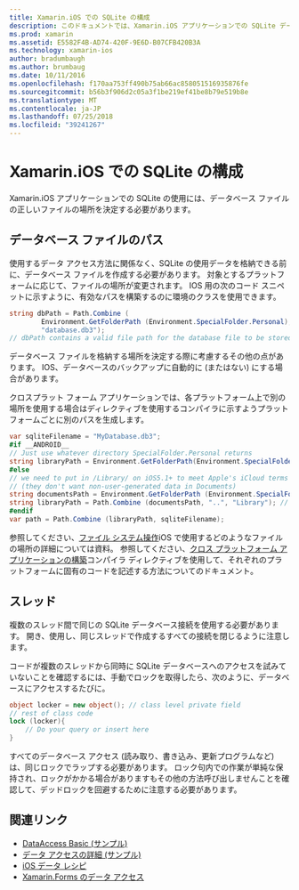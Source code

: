 ```yaml
---
title: Xamarin.iOS での SQLite の構成
description: このドキュメントでは、Xamarin.iOS アプリケーションでの SQLite データベース ファイルの場所を決定する方法について説明します。 これらの概念は、選択したデータ アクセス メカニズムに関係します。
ms.prod: xamarin
ms.assetid: E5582F4B-AD74-420F-9E6D-B07CFB420B3A
ms.technology: xamarin-ios
author: bradumbaugh
ms.author: brumbaug
ms.date: 10/11/2016
ms.openlocfilehash: f170aa753ff490b75ab66ac858051516935876fe
ms.sourcegitcommit: b56b3f906d2c05a3f1be219ef41be8b79e519b8e
ms.translationtype: MT
ms.contentlocale: ja-JP
ms.lasthandoff: 07/25/2018
ms.locfileid: "39241267"
---
```

# <a name="configuring-sqlite-in-xamarinios"></a>Xamarin.iOS での SQLite の構成

Xamarin.iOS アプリケーションでの SQLite の使用には、データベース ファイルの正しいファイルの場所を決定する必要があります。

## <a name="database-file-path"></a>データベース ファイルのパス

使用するデータ アクセス方法に関係なく、SQLite の使用データを格納できる前に、データベース ファイルを作成する必要があります。 対象とするプラットフォームに応じて、ファイルの場所が変更されます。 IOS 用の次のコード スニペットに示すように、有効なパスを構築するのに環境のクラスを使用できます。

```csharp
string dbPath = Path.Combine (
        Environment.GetFolderPath (Environment.SpecialFolder.Personal),
        "database.db3");
// dbPath contains a valid file path for the database file to be stored
```

データベース ファイルを格納する場所を決定する際に考慮するその他の点があります。 IOS、データベースのバックアップに自動的に (またはない) にする場合があります。

クロスプラット フォーム アプリケーションでは、各プラットフォーム上で別の場所を使用する場合はディレクティブを使用するコンパイラに示すようプラットフォームごとに別のパスを生成します。

```csharp
var sqliteFilename = "MyDatabase.db3";
#if __ANDROID__
// Just use whatever directory SpecialFolder.Personal returns
string libraryPath = Environment.GetFolderPath(Environment.SpecialFolder.Personal); ;
#else
// we need to put in /Library/ on iOS5.1+ to meet Apple's iCloud terms
// (they don't want non-user-generated data in Documents)
string documentsPath = Environment.GetFolderPath (Environment.SpecialFolder.Personal); // Documents folder
string libraryPath = Path.Combine (documentsPath, "..", "Library"); // Library folder instead
#endif
var path = Path.Combine (libraryPath, sqliteFilename);
```

参照してください、[ファイル システム操作](~/ios/app-fundamentals/file-system.md)iOS で使用するどのようなファイルの場所の詳細については資料。 参照してください、[クロス プラットフォーム アプリケーションの構築](~/cross-platform/app-fundamentals/building-cross-platform-applications/index.md)コンパイラ ディレクティブを使用して、それぞれのプラットフォームに固有のコードを記述する方法についてのドキュメント。

## <a name="threading"></a>スレッド

複数のスレッド間で同じの SQLite データベース接続を使用する必要があります。 開き、使用し、同じスレッドで作成するすべての接続を閉じるように注意します。

コードが複数のスレッドから同時に SQLite データベースへのアクセスを試みていないことを確認するには、手動でロックを取得したら、次のように、データベースにアクセスするたびに。

```csharp
object locker = new object(); // class level private field
// rest of class code
lock (locker){
    // Do your query or insert here
}
```

すべてのデータベース アクセス (読み取り、書き込み、更新プログラムなど) は、同じロックでラップする必要があります。 ロック句内での作業が単純な保持され、ロックがかかる場合がありますもその他の方法呼び出しませんことを確認して、デッドロックを回避するために注意する必要があります。


## <a name="related-links"></a>関連リンク

- [DataAccess Basic (サンプル)](https://github.com/xamarin/mobile-samples/tree/master/DataAccess/Basic)
- [データ アクセスの詳細 (サンプル)](https://github.com/xamarin/mobile-samples/tree/master/DataAccess/Advanced)
- [iOS データ レシピ](https://github.com/xamarin/recipes/tree/master/Recipes/ios/data/sqlite)
- [Xamarin.Forms のデータ アクセス](~/xamarin-forms/app-fundamentals/databases.md)
